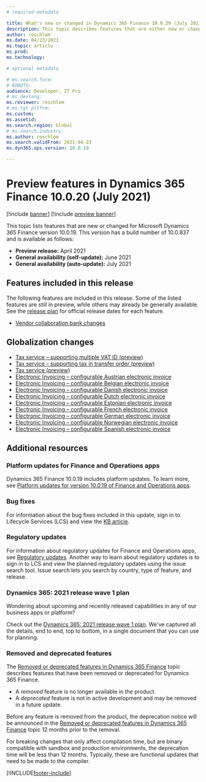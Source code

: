 ```yaml
---
# required metadata

title: What's new or changed in Dynamics 365 Finance 10.0.20 (July 2021)
description: This topic describes features that are either new or changed in the Dynamics 365 Finance version 10.0.19 preview release.
author: roschlom
ms.date: 04/23/2021
ms.topic: article
ms.prod: 
ms.technology: 

# optional metadata

# ms.search.form: 
# ROBOTS: 
audience: Developer, IT Pro
# ms.devlang: 
ms.reviewer: roschlom
# ms.tgt_pltfrm: 
ms.custom: 
ms.assetid: 
ms.search.region: Global
# ms.search.industry: 
ms.author: roschlom
ms.search.validFrom: 2021-04-23 
ms.dyn365.ops.version: 10.0.19

---
```

# Preview features in Dynamics 365 Finance 10.0.20 (July 2021)

[!include [banner](../includes/banner.md)]
[!include [preview banner](../includes/preview-banner.md)]

This topic lists features that are new or changed for Microsoft Dynamics 365 Finance version 10.0.19. This version has a build number of 10.0.837 and is available as follows:

- **Preview release:** April 2021
- **General availability (self-update):** June 2021
- **General availability (auto-update):** July 2021

## Features included in this release

The following features are included in this release. Some of the listed features are still in preview, while others may already be generally available. See the [release plan](/dynamics365/release-plans/) for official release dates for each feature.

- [Vendor collaboration bank changes](https://docs.microsoft.com/dynamics365-release-plan/2021wave1/finance-operations/dynamics365-finance/vendor-collaboration-bank-changes)

## Globalization changes

- [Tax service – supporting multiple VAT ID (preview)](https://docs.microsoft.com/dynamics365-release-plan/2021wave1/finance-operations/dynamics365-finance/tax-service--supporting-multiple-vat-id-preview)
- [Tax service – supporting tax in transfer order (preview)](https://docs.microsoft.com/dynamics365-release-plan/2021wave1/finance-operations/dynamics365-finance/tax-service--supporting-tax-transfer-order-preview)
- [Tax service (preview)](https://docs.microsoft.com/dynamics365-release-plan/2021wave1/finance-operations/dynamics365-finance/tax-service-preview)
- [Electronic Invoicing – configurable Austrian electronic invoice](https://docs.microsoft.com/dynamics365-release-plan/2021wave1/finance-operations/dynamics365-finance/electronic-invoicing-configurable-austrian-electronic-invoice)
- [Electronic Invoicing – configurable Belgian electronic invoice](https://docs.microsoft.com/dynamics365-release-plan/2021wave1/finance-operations/dynamics365-finance/electronic-invoicing-configurable-belgian-electronic-invoice)
- [Electronic Invoicing – configurable Danish electronic invoice](https://docs.microsoft.com/dynamics365-release-plan/2021wave1/finance-operations/dynamics365-finance/electronic-invoicing-configurable-danish-electronic-invoice)
- [Electronic Invoicing – configurable Dutch electronic invoice](https://docs.microsoft.com/dynamics365-release-plan/2021wave1/finance-operations/dynamics365-finance/electronic-invoicing-configurable-dutch-electronic-invoice)
- [Electronic Invoicing – configurable Estonian electronic invoice](https://docs.microsoft.com/dynamics365-release-plan/2021wave1/finance-operations/dynamics365-finance/electronic-invoicing-configurable-estonian-electronic-invoice)
- [Electronic Invoicing – configurable French electronic invoice](https://docs.microsoft.com/dynamics365-release-plan/2021wave1/finance-operations/dynamics365-finance/electronic-invoicing-configurable-french-electronic-invoice)
- [Electronic Invoicing – configurable German electronic invoice](https://docs.microsoft.com/dynamics365-release-plan/2021wave1/finance-operations/dynamics365-finance/electronic-invoicing-configurable-german-electronic-invoice)
- [Electronic Invoicing – configurable Norwegian electronic invoice](https://docs.microsoft.com/dynamics365-release-plan/2021wave1/finance-operations/dynamics365-finance/electronic-invoicing-configurable-norwegian-electronic-invoice)
- [Electronic Invoicing – configurable Spanish electronic invoice](https://docs.microsoft.com/dynamics365-release-plan/2021wave1/finance-operations/dynamics365-finance/electronic-invoicing-configurable-spanish-electronic-invoice)

## Additional resources

### Platform updates for Finance and Operations apps
Dynamics 365 Finance 10.0.19 includes platform updates. To learn more, see [Platform updates for version 10.0.19 of Finance and Operations apps](../../fin-ops-core/dev-itpro/get-started/whats-new-platform-updates-10-0-19.md). 

### Bug fixes 
For information about the bug fixes included in this update, sign in to Lifecycle Services (LCS) and view the [KB article](https://fix.lcs.dynamics.com/Issue/Details?bugId=575415&dbType=3&qc=762ace311d670d27275cb0b6e11d811e4222643ffccdc5681a42a580780b8337).

### Regulatory updates
For information about regulatory updates for Finance and Operations apps, see [Regulatory updates](../localizations/regulatory-updates.md). Another way to learn about regulatory updates is to sign in to LCS and view the planned regulatory updates using the issue search tool. Issue search lets you search by country, type of feature, and release. 

### Dynamics 365: 2021 release wave 1 plan

Wondering about upcoming and recently released capabilities in any of our business apps or platform?

Check out the [Dynamics 365: 2021 release wave 1 plan](/dynamics365-release-plan/2021wave1/). We've captured all the details, end to end, top to bottom, in a single document that you can use for planning.

### Removed and deprecated features

The [Removed or deprecated features in Dynamics 365 Finance](removed-deprecated-features-finance.md) topic describes features that have been removed or deprecated for Dynamics 365 Finance.

- A *removed* feature is no longer available in the product.
- A *deprecated* feature is not in active development and may be removed in a future update.

Before any feature is removed from the product, the deprecation notice will be announced in the [Removed or deprecated features in Dynamics 365 Finance](removed-deprecated-features-finance.md) topic 12 months prior to the removal.

For breaking changes that only affect compilation time, but are binary compatible with sandbox and production environments, the deprecation time will be less than 12 months. Typically, these are functional updates that need to be made to the compiler.


[!INCLUDE[footer-include](../../includes/footer-banner.md)]
